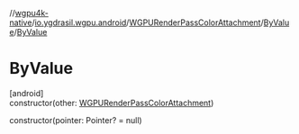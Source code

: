 //[wgpu4k-native](../../../../index.md)/[io.ygdrasil.wgpu.android](../../index.md)/[WGPURenderPassColorAttachment](../index.md)/[ByValue](index.md)/[ByValue](-by-value.md)

# ByValue

[android]\
constructor(other: [WGPURenderPassColorAttachment](../index.md))

constructor(pointer: Pointer? = null)